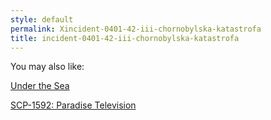 ```yaml
---
style: default
permalink: Xincident-0401-42-iii-chornobylska-katastrofa
title: incident-0401-42-iii-chornobylska-katastrofa
---
```

You may also like:

[Under the Sea](http://scp-wiki.net/under-the-sea)

[SCP-1592: Paradise Television](http://scp-wiki.net/scp-1592)
